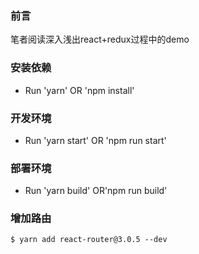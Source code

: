 ### 前言
笔者阅读深入浅出react+redux过程中的demo

### 安装依赖
* Run 'yarn' OR 'npm install'

### 开发环境
* Run 'yarn start' OR 'npm run start'

### 部署环境
* Run 'yarn build' OR'npm run build'

### 增加路由
```html
$ yarn add react-router@3.0.5 --dev
```
